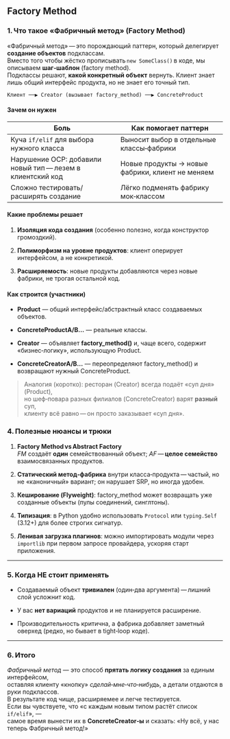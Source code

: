 ## Factory Method

### 1. Что такое «Фабричный метод» (Factory Method)

«Фабричный метод» — это порождающий паттерн, который делегирует **создание объектов** подклассам.  
Вместо того чтобы жёстко прописывать `new SomeClass()` в коде, мы описываем **шаг‑шаблон** (factory method).  
Подклассы решают, **какой конкретный объект** вернуть. Клиент знает лишь общий интерфейс продукта, но не знает его точный тип.

```
Клиент ──▶ Creator (вызывает factory_method) ──▶ ConcreteProduct
```
#### Зачем он нужен

|Боль|Как помогает паттерн|
|---|---|
|Куча `if/elif` для выбора нужного класса|Выносит выбор в отдельные классы‑фабрики|
|Нарушение OCP: добавили новый тип — лезем в клиентский код|Новые продукты → новые фабрики, клиент не меняем|
|Сложно тестировать/расширять создание|Лёгко подменять фабрику мок‑классом|

#### Какие проблемы решает

1. **Изоляция кода создания** (особенно полезно, когда конструктор громоздкий).
    
2. **Полиморфизм на уровне продуктов**: клиент оперирует интерфейсом, а не конкретикой.
    
3. **Расширяемость**: новые продукты добавляются через новые фабрики, не трогая остальной код.

#### Как строится (участники)

- **Product** — общий интерфейс/абстрактный класс создаваемых объектов.
    
- **ConcreteProductA/B…** — реальные классы.
    
- **Creator** — объявляет **factory_method()** и, чаще всего, содержит «бизнес‑логику», использующую Product.
    
- **ConcreteCreatorA/B…** — переопределяют factory_method() и возвращают нужный ConcreteProduct.
    

> Аналогия (коротко): ресторан (Creator) всегда подаёт «суп дня» (Product),  
> но шеф‑повара разных филиалов (ConcreteCreator) варят **разный** суп,  
> клиенту всё равно — он просто заказывает «суп дня».

### 4. Полезные нюансы и трюки

1. **Factory Method vs Abstract Factory**  
    _FM_ создаёт **один** семействованный объект; _AF_ — **целое семейство** взаимосвязанных продуктов.
    
2. **Статический метод‑фабрика** внутри класса‑продукта — частый, но не «каноничный» вариант; он нарушает SRP, но иногда удобен.
    
3. **Кеширование (Flyweight)**: factory_method может возвращать уже созданные объекты (пулы соединений, синглтоны).
    
4. **Типизация**: в Python удобно использовать `Protocol` или `typing.Self` (3.12+) для более строгих сигнатур.
    
5. **Ленивая загрузка плагинов**: можно импортировать модули через `importlib` при первом запросе провайдера, ускоряя старт приложения.
    

---

### 5. Когда НЕ стоит применять

- Создаваемый объект **тривиален** (один‑два аргумента) — лишний слой усложнит код.
    
- У вас **нет вариаций** продуктов и не планируется расширение.
    
- Производительность критична, а фабрика добавляет заметный оверхед (редко, но бывает в tight‑loop коде).
    

---

### 6. Итого

_Фабричный метод_ — это способ **прятать логику создания** за единым интерфейсом,  
оставляя клиенту «кнопку» _сделай‑мне‑что‑нибудь_, а детали отдаются в руки подклассов.  
В результате код чище, расширяемее и легче тестируется.  
Если вы чувствуете, что «с каждым новым типом растёт список `if/elif`», —  
самое время вынести их в **ConcreteCreator‑ы** и сказать: «Ну всё, у нас теперь Фабричный метод!»